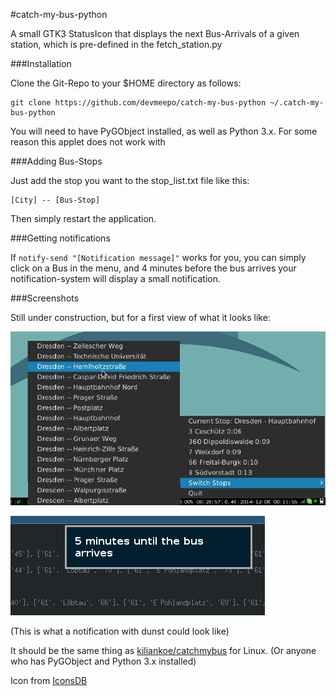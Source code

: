 #catch-my-bus-python

A small GTK3 StatusIcon that displays the next Bus-Arrivals of a given station, which is pre-defined
in the fetch_station.py


###Installation

Clone the Git-Repo to your $HOME directory as follows:

```
git clone https://github.com/devmeepo/catch-my-bus-python ~/.catch-my-bus-python
```

You will need to have PyGObject installed, as well as Python 3.x.
For some reason this applet does not work with 

###Adding Bus-Stops

Just add the stop you want to the stop_list.txt file like this:

```
[City] -- [Bus-Stop]
```

Then simply restart the application.

###Getting notifications

If ```notify-send "[Notification message]"``` works for you, you can simply click
on a Bus in the menu, and 4 minutes before the bus arrives your notification-system
will display a small notification.

###Screenshots

Still under construction, but for a first view of what it looks like:

![screenshot](./screenshot.png)

![screenshot2](./screenshot_notification.png)

(This is what a notification with dunst could look like)

It should be the same thing as [kiliankoe/catchmybus](https://github.com/kiliankoe/catchmybus) for Linux.
(Or anyone who has PyGObject and Python 3.x installed)


Icon from [IconsDB](http://www.iconsdb.com/white-icons/train-icon.html)
